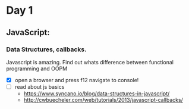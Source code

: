 # Day 1

## **JavaScript**: 
### Data Structures, callbacks.

Javascript is amazing. Find out whats difference between functional programming and OOPM

- [x] open a browser and press f12 navigate to console!
- [ ] read about js basics
	* https://www.syncano.io/blog/data-structures-in-javascript/
	* http://cwbuecheler.com/web/tutorials/2013/javascript-callbacks/

